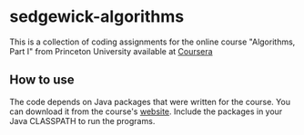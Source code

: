 # sedgewick-algorithms

This is a collection of coding assignments for the online course "Algorithms, Part I" from Princeton University available at [Coursera](https://www.coursera.org/learn/algorithms-part1)

## How to use

The code depends on Java packages that were written for the course. You can download it from the course's [website](http://algs4.cs.princeton.edu/code/). Include the packages in your Java CLASSPATH to run the programs.

